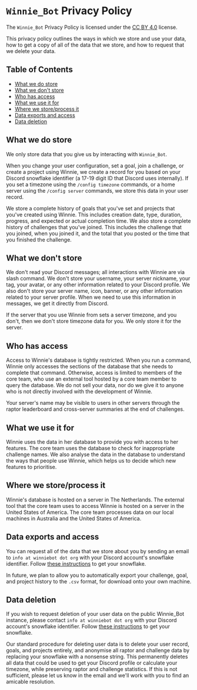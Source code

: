 # `Winnie_Bot` Privacy Policy

The `Winnie_Bot` Privacy Policy is licensed under the [CC BY 4.0](https://creativecommons.org/licenses/by/4.0/) license.

This privacy policy outlines the ways in which we store and use your data, how to get a copy of all of the data that we store, and how to request that we delete your data.

## Table of Contents

* [What we do store](#what-we-do-store)
* [What we don't store](#what-we-dont-store)
* [Who has access](#who-has-access)
* [What we use it for](#what-we-use-it-for)
* [Where we store/process it](#where-we-storeprocess-it)
* [Data exports and access](#data-exports-and-access)
* [Data deletion](#data-deletion)

## What we do store

We only store data that you give us by interacting with `Winnie_Bot`.

When you change your user configuration, set a goal, join a challenge, or create a project using Winnie, we create a record for you based on your Discord snowflake identifier (a 17-19 digit ID that Discord uses internally).  If you set a timezone using the `/config timezone` commands, or a home server using the `/config server` commands, we store this data in your user record.

We store a complete history of goals that you've set and projects that you've created using Winnie.  This includes creation date, type, duration, progress, and expected or actual completion time.  We also store a complete history of challenges that you've joined.  This includes the challenge that you joined, when you joined it, and the total that you posted or the time that you finished the challenge.

## What we don't store

We don't read your Discord messages; all interactions with Winnie are via slash command.  We don't store your username, your server nickname, your tag, your avatar, or any other information related to your Discord profile.  We also don't store your server name, icon, banner, or any other information related to your server profile.  When we need to use this information in messages, we get it directly from Discord.

If the server that you use Winnie from sets a server timezone, and you don't, then we don't store timezone data for you.  We only store it for the server.

## Who has access

Access to Winnie's database is tightly restricted.  When you run a command, Winnie only accesses the sections of the database that she needs to complete that command.  Otherwise, access is limited to members of the core team, who use an external tool hosted by a core team member to query the database.  We do not sell your data, nor do we give it to anyone who is not directly involved with the development of Winnie.

Your server's name may be visible to users in other servers through the raptor leaderboard and cross-server summaries at the end of challenges.

## What we use it for

Winnie uses the data in her database to provide you with access to her features.  The core team uses the database to check for inappropriate challenge names.  We also analyse the data in the database to understand the ways that people use Winnie, which helps us to decide which new features to prioritise.

## Where we store/process it

Winnie's database is hosted on a server in The Netherlands.  The external tool that the core team uses to access Winnie is hosted on a server in the United States of America.  The core team processes data on our local machines in Australia and the United States of America.

## Data exports and access

You can request all of the data that we store about you by sending an email to `info at winniebot dot org` with your Discord account's snowflake identifier.  Follow [these instructions](https://support.discord.com/hc/en-us/articles/206346498-Where-can-I-find-my-User-Server-Message-ID-) to get your snowflake.

In future, we plan to allow you to automatically export your challenge, goal, and project history to the `.csv` format, for download onto your own machine.

## Data deletion

If you wish to request deletion of your user data on the public Winnie_Bot instance, please contact `info at winniebot dot org` with your Discord account's snowflake identifier.  Follow [these instructions](https://support.discord.com/hc/en-us/articles/206346498-Where-can-I-find-my-User-Server-Message-ID-) to get your snowflake.

Our standard procedure for deleting user data is to delete your user record, goals, and projects entirely, and anonymise all raptor and challenge data by replacing your snowflake with a nonsense string.  This permanently deletes all data that could be used to get your Discord profile or calculate your timezone, while preserving raptor and challenge statistics.  If this is not sufficient, please let us know in the email and we'll work with you to find an amicable resolution.
